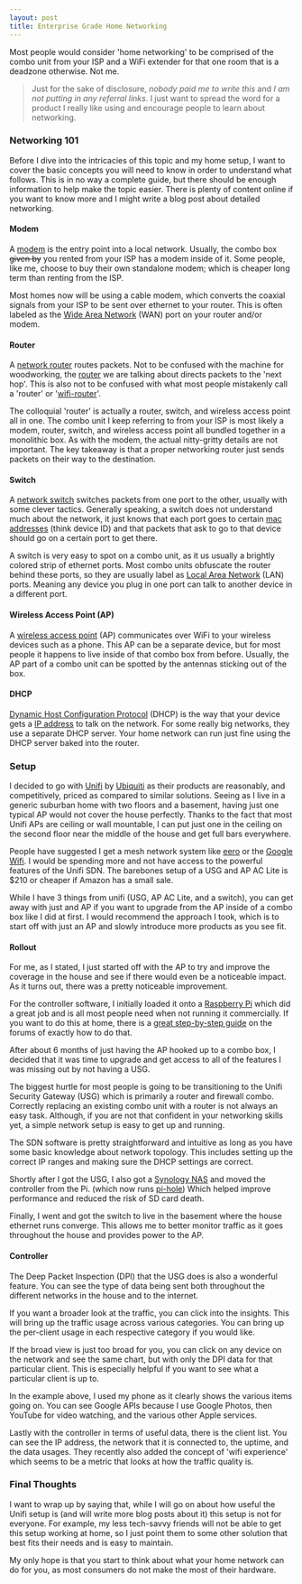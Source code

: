 ```yaml
---
layout: post
title: Enterprise Grade Home Networking
---
```


Most people would consider 'home networking' to be comprised of the combo unit from your ISP and a WiFi extender for that one room that is a deadzone otherwise. Not me.

> Just for the sake of disclosure, *nobody paid me to write this* and *I am not putting in any referral links*. I just want to spread the word for a product I really like using and encourage people to learn about networking.

### Networking 101

Before I dive into the intricacies of this topic and my home setup, I want to cover the basic concepts you will need to know in order to understand what follows. This is in no way a complete guide, but there should be enough information to help make the topic easier. There is plenty of content online if you want to know more and I might write a blog post about detailed networking.
#### Modem

A [modem](https://en.wikipedia.org/wiki/Cable_modem) is the entry point into a local network. Usually, the combo box ~~given by~~ you rented from your ISP has a modem inside of it. Some people, like me, choose to buy their own standalone modem; which is cheaper long term than renting from the ISP.

Most homes now will be using a cable modem, which converts the coaxial signals from your ISP to be sent over ethernet to your router. This is often labeled as the [Wide Area Network](https://en.wikipedia.org/wiki/Wide_area_network) (WAN) port on your router and/or modem.

#### Router

A [network router](https://en.wikipedia.org/wiki/Router_(computing)) routes packets. Not to be confused with the machine for woodworking, the [router](https://www.dummies.com/programming/networking/network-basics-routers/) we are talking about directs packets to the 'next hop'. This is also not to be confused with what most people mistakenly call a 'router' or '[wifi-router](https://en.wikipedia.org/wiki/Wireless_router)'.

The colloquial 'router' is actually a router, switch, and wireless access point all in one. The combo unit I keep referring to from your ISP is most likely a modem, router, switch, and wireless access point all bundled together in a monolithic box. As with the modem, the actual nitty-gritty details are not important. The key takeaway is that a proper networking router just sends packets on their way to the destination.

#### Switch

A [network switch](https://en.wikipedia.org/wiki/Network_switch) switches packets from one port to the other, usually with some clever tactics. Generally speaking, a switch does not understand much about the network, it just knows that each port goes to certain [mac addresses](https://en.wikipedia.org/wiki/MAC_address) (think device ID) and that packets that ask to go to that device should go on a certain port to get there.

A switch is very easy to spot on a combo unit, as it us usually a brightly colored strip of ethernet ports. Most combo units obfuscate the router behind these ports, so they are usually label as [Local Area Network](https://en.wikipedia.org/wiki/Local_area_network) (LAN) ports. Meaning any device you plug in one port can talk to another device in a different port.

#### Wireless Access Point (AP)

A [wireless access point](https://en.wikipedia.org/wiki/Wireless_access_point) (AP) communicates over WiFi to your wireless devices such as a phone. This AP can be a separate device, but for most people it happens to live inside of that combo box from before. Usually, the AP part of a combo unit can be spotted by the antennas sticking out of the box.

#### DHCP

[Dynamic Host Configuration Protocol](https://en.wikipedia.org/wiki/Dynamic_Host_Configuration_Protocol) (DHCP) is the way that your device gets a [IP address](https://en.wikipedia.org/wiki/IP_address) to talk on the network. For some really big networks, they use a separate DHCP server. Your home network can run just fine using the DHCP server baked into the router.

### Setup

<amp-img width="800" height="320" layout="responsive" src="/assets/network-post/all-good.jpg" alt="A screenshot of my Unifi dashboard"></amp-img>

I decided to go with [Unifi](https://unifi-sdn.ui.com) by [Ubiquiti](https://www.ui.com) as their products are reasonably, and competitively, priced as compared to similar solutions. Seeing as I live in a generic suburban home with two floors and a basement, having just one typical AP would not cover the house perfectly. Thanks to the fact that most Unifi APs are ceiling or wall mountable, I can put just one in the ceiling on the second floor near the middle of the house and get full bars everywhere.

People have suggested I get a mesh network system like [eero](https://eero.com) or the [Google Wifi](https://store.google.com/us/product/google_wifi?hl=en-US). I would be spending more and not have access to the powerful features of the Unifi SDN. The barebones setup of a USG and AP AC Lite is $210 or cheaper if Amazon has a small sale. 

<amp-img width="620" height="130" layout="responsive" src="/assets/network-post/gear.jpg" alt="A screenshot of the unifi gear I have"></amp-img>

While I have 3 things from unifi (USG, AP AC Lite, and a switch), you can get away with just and AP if you want to upgrade from the AP inside of a combo box like I did at first. I would recommend the approach I took, which is to start off with just an AP and slowly introduce more products as you see fit.

#### Rollout

For me, as I stated, I just started off with the AP to try and improve the coverage in the house and see if there would even be a noticeable impact. As it turns out, there was a pretty noticeable improvement.

For the controller software, I initially loaded it onto a [Raspberry Pi](https://www.raspberrypi.org) which did a great job and is all most people need when not running it commercially. If you want to do this at home, there is a [great step-by-step guide](https://community.ubnt.com/t5/UniFi-Routing-Switching/Step-By-Step-Tutorial-Guide-Raspberry-Pi-with-UniFi-Controller/td-p/2470231) on the forums of exactly how to do that.

After about 6 months of just having the AP hooked up to a combo box, I decided that it was time to upgrade and get access to all of the features I was missing out by not having a USG.

The biggest hurtle for most people is going to be transitioning to the Unifi Security Gateway (USG) which is primarily a router and firewall combo. Correctly replacing an existing combo unit with a router is not always an easy task. Although, if you are not that confident in your networking skills yet, a simple network setup is easy to get up and running.

The SDN software is pretty straightforward and intuitive as long as you have some basic knowledge about network topology. This includes setting up the correct IP ranges and making sure the DHCP settings are correct.

<amp-img width="800" height="320" layout="responsive" src="/assets/network-post/docker.jpg" alt="A screenshot of the unifi controller running in docker"></amp-img>

Shortly after I got the USG, I also got a [Synology NAS](https://www.synology.com/en-us) and moved the controller from the Pi. (which now runs [pi-hole](https://pi-hole.net)) Which helped improve performance and reduced the risk of SD card death.

Finally, I went and got the switch to live in the basement where the house ethernet runs converge. This allows me to better monitor traffic as it goes throughout the house and provides power to the AP.

#### Controller

<amp-img width="800" height="206" layout="responsive" src="/assets/network-post/status.jpg" alt="A screenshot of the basic network status"></amp-img>

The Deep Packet Inspection (DPI) that the USG does is also a wonderful feature. You can see the type of data being sent both throughout the different networks in the house and to the internet.

<amp-img width="1020" height="257" layout="responsive" src="/assets/network-post/dpi.jpg" alt="A screenshot of the detailed DPI overview"></amp-img>

If you want a broader look at the traffic, you can click into the insights. This will bring up the traffic usage across various categories. You can bring up the per-client usage in each respective category if you would like.

<amp-img width="360" height="480" layout="responsive" src="/assets/network-post/device-dpi.jpg" alt="A screenshot of the detailed DPI for a device"></amp-img>

If the broad view is just too broad for you, you can click on any device on the network and see the same chart, but with only the DPI data for that particular client. This is especially helpful if you want to see what a particular client is up to.

In the example above, I used my phone as it clearly shows the various items going on. You can see Google APIs because I use Google Photos, then YouTube for video watching, and the various other Apple services.

<amp-img width="917" height="524" layout="responsive" src="/assets/network-post/clients.jpg" alt="A screenshot of the clients list on my home network"></amp-img>

Lastly with the controller in terms of useful data, there is the client list. You can see the IP address, the network that it is connected to, the uptime, and the data usages. They recently also added the concept of 'wifi experience' which seems to be a metric that looks at how the traffic quality is.

### Final Thoughts

I want to wrap up by saying that, while I will go on about how useful the Unifi setup is (and will write more blog posts about it) this setup is not for everyone. For example, my less tech-savvy friends will not be able to get this setup working at home, so I just point them to some other solution that best fits their needs and is easy to maintain.

My only hope is that you start to think about what your home network can do for you, as most consumers do not make the most of their hardware.